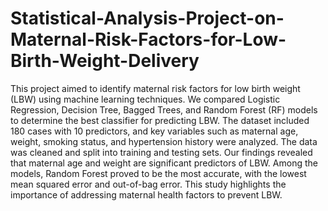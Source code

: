 # Statistical-Analysis-Project-on-Maternal-Risk-Factors-for-Low-Birth-Weight-Delivery
This project aimed to identify maternal risk factors for low birth weight (LBW) using machine learning techniques. We compared Logistic Regression, Decision Tree, Bagged Trees, and Random Forest (RF) models to determine the best classifier for predicting LBW. The dataset included 180 cases with 10 predictors, and key variables such as maternal age, weight, smoking status, and hypertension history were analyzed. The data was cleaned and split into training and testing sets. Our findings revealed that maternal age and weight are significant predictors of LBW. Among the models, Random Forest proved to be the most accurate, with the lowest mean squared error and out-of-bag error. This study highlights the importance of addressing maternal health factors to prevent LBW.
